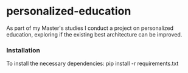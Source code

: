 # personalized-education
As part of my Master's studies I conduct a project on personalized education, exploring if the existing best architecture can be improved.

### Installation

To install the necessary dependencies:
pip install -r requirements.txt
